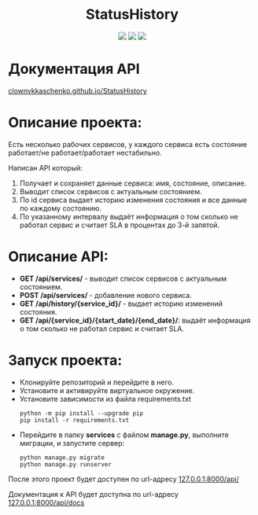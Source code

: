 <div id="header" align="center">
  <h1>StatusHistory</h1>
  <img src="https://img.shields.io/badge/Python-3.7.9-F8F8FF?style=for-the-badge&logo=python&logoColor=20B2AA">
  <img src="https://img.shields.io/badge/Django-3.2.23-F8F8FF?style=for-the-badge&logo=django&logoColor=00FF00">
  <img src="https://img.shields.io/badge/DjangoRestFramework-3.14.0-F8F8FF?style=for-the-badge&logo=django&logoColor=00FF00">
</div>

# Документация API
[clownvkkaschenko.github.io/StatusHistory](https://clownvkkaschenko.github.io/StatusHistory/)

# Описание проекта:
Есть несколько рабочих сервисов, у каждого сервиса есть состояние работает/не работает/работает нестабильно.

Написан API который:

1. Получает и сохраняет данные сервиса: имя, состояние, описание.
2. Выводит список сервисов с актуальным состоянием.
3. По id сервиса выдает историю изменения состояния и все данные по каждому состоянию.
4. По указанному интервалу выдаёт информация о том сколько не работал сервис и считает SLA в процентах до 3-й запятой.

# Описание API:
- **GET /api/services/** - выводит список сервисов с актуальным состоянием.
- **POST /api/services/** - добавление нового сервиса.
- **GET /api/history/{service_id}/** - выдает историю изменений состояния.
- **GET /api/{service_id}/{start_date}/{end_date}/**: выдаёт информация о том сколько не работал сервис и считает SLA.

# Запуск проекта:
- Клонируйте репозиторий и перейдите в него.
- Установите и активируйте виртуальное окружение.
- Установите зависимости из файла requirements.txt
    ```
    python -m pip install --upgrade pip
    pip install -r requirements.txt
    ``` 
- Перейдите в папку **services** с файлом **manage.py**, выполните миграции, и запустите сервер:
    ```
    python manage.py migrate
    python manage.py runserver
    ```

После этого проект будет доступен по url-адресу [127.0.0.1:8000/api/](http://127.0.0.1:8000/api/)

Документация к API будет доступна по url-адресу [127.0.0.1:8000/api/docs](http://127.0.0.1:8000/api/docs/)
